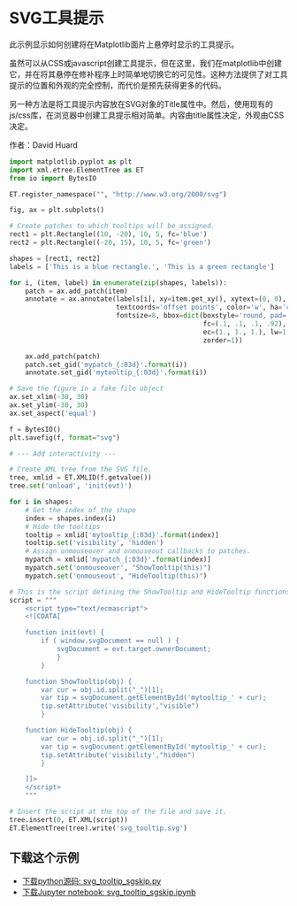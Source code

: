 # SVG工具提示

此示例显示如何创建将在Matplotlib面片上悬停时显示的工具提示。

虽然可以从CSS或javascript创建工具提示，但在这里，我们在matplotlib中创建它，并在将其悬停在修补程序上时简单地切换它的可见性。这种方法提供了对工具提示的位置和外观的完全控制，而代价是预先获得更多的代码。

另一种方法是将工具提示内容放在SVG对象的Title属性中。然后，使用现有的js/css库，在浏览器中创建工具提示相对简单。内容由title属性决定，外观由CSS决定。

作者：David Huard

```python
import matplotlib.pyplot as plt
import xml.etree.ElementTree as ET
from io import BytesIO

ET.register_namespace("", "http://www.w3.org/2000/svg")

fig, ax = plt.subplots()

# Create patches to which tooltips will be assigned.
rect1 = plt.Rectangle((10, -20), 10, 5, fc='blue')
rect2 = plt.Rectangle((-20, 15), 10, 5, fc='green')

shapes = [rect1, rect2]
labels = ['This is a blue rectangle.', 'This is a green rectangle']

for i, (item, label) in enumerate(zip(shapes, labels)):
    patch = ax.add_patch(item)
    annotate = ax.annotate(labels[i], xy=item.get_xy(), xytext=(0, 0),
                           textcoords='offset points', color='w', ha='center',
                           fontsize=8, bbox=dict(boxstyle='round, pad=.5',
                                                 fc=(.1, .1, .1, .92),
                                                 ec=(1., 1., 1.), lw=1,
                                                 zorder=1))

    ax.add_patch(patch)
    patch.set_gid('mypatch_{:03d}'.format(i))
    annotate.set_gid('mytooltip_{:03d}'.format(i))

# Save the figure in a fake file object
ax.set_xlim(-30, 30)
ax.set_ylim(-30, 30)
ax.set_aspect('equal')

f = BytesIO()
plt.savefig(f, format="svg")

# --- Add interactivity ---

# Create XML tree from the SVG file.
tree, xmlid = ET.XMLID(f.getvalue())
tree.set('onload', 'init(evt)')

for i in shapes:
    # Get the index of the shape
    index = shapes.index(i)
    # Hide the tooltips
    tooltip = xmlid['mytooltip_{:03d}'.format(index)]
    tooltip.set('visibility', 'hidden')
    # Assign onmouseover and onmouseout callbacks to patches.
    mypatch = xmlid['mypatch_{:03d}'.format(index)]
    mypatch.set('onmouseover', "ShowTooltip(this)")
    mypatch.set('onmouseout', "HideTooltip(this)")

# This is the script defining the ShowTooltip and HideTooltip functions.
script = """
    <script type="text/ecmascript">
    <![CDATA[

    function init(evt) {
        if ( window.svgDocument == null ) {
            svgDocument = evt.target.ownerDocument;
            }
        }

    function ShowTooltip(obj) {
        var cur = obj.id.split("_")[1];
        var tip = svgDocument.getElementById('mytooltip_' + cur);
        tip.setAttribute('visibility',"visible")
        }

    function HideTooltip(obj) {
        var cur = obj.id.split("_")[1];
        var tip = svgDocument.getElementById('mytooltip_' + cur);
        tip.setAttribute('visibility',"hidden")
        }

    ]]>
    </script>
    """

# Insert the script at the top of the file and save it.
tree.insert(0, ET.XML(script))
ET.ElementTree(tree).write('svg_tooltip.svg')
```

## 下载这个示例
            
- [下载python源码: svg_tooltip_sgskip.py](https://matplotlib.org/_downloads/svg_tooltip_sgskip.py)
- [下载Jupyter notebook: svg_tooltip_sgskip.ipynb](https://matplotlib.org/_downloads/svg_tooltip_sgskip.ipynb)